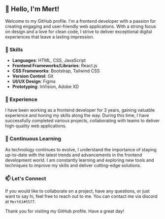 ## :wave: Hello, I'm Mert!

Welcome to my GitHub profile. I'm a frontend developer with a passion for creating engaging and user-friendly web applications. With a strong focus on design and a love for clean code, I strive to deliver exceptional digital experiences that leave a lasting impression.

### :rocket: Skills

- **Languages**: HTML, CSS, JavaScript
- **Frontend Frameworks/Libraries**: React.js
- **CSS Frameworks**: Bootstrap, Tailwind CSS
- **Version Control**: Git
- **UI/UX Design**: Figma
- **Prototyping**: InVision, Adobe XD

### :briefcase: Experience

I have been working as a frontend developer for 3 years, gaining valuable experience and honing my skills along the way. During this time, I have successfully completed various projects, collaborating with teams to deliver high-quality web applications.

### :seedling: Continuous Learning

As technology continues to evolve, I understand the importance of staying up-to-date with the latest trends and advancements in the frontend development world. I am constantly learning and exploring new tools and techniques to improve my skills and deliver cutting-edge solutions.

### :mailbox: Let's Connect

If you would like to collaborate on a project, have any questions, or just want to say hi, feel free to reach out to me. You can contact me via discord at `Mert61#5577`.

Thank you for visiting my GitHub profile. Have a great day!
